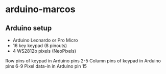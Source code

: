 # arduino-marcos
## Arduino setup
- Arduino Leonardo or Pro Micro
- 16 key keypad (8 pinouts)
- 4 WS2812b pixels (NeoPixels)

Row pins of keypad in Arduino pins 2-5
Column pins of keypad in Arduino pins 6-9
Pixel data-in in Arduino pin 15
